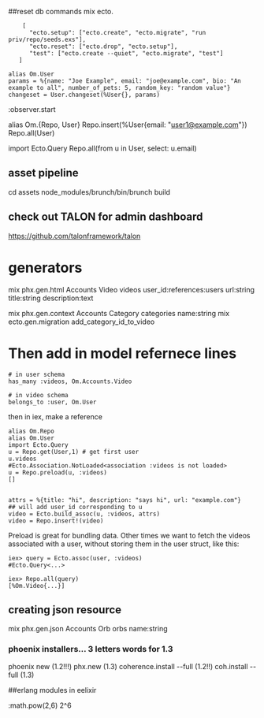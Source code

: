 

##reset db commands mix ecto.<command>
```
    [
      "ecto.setup": ["ecto.create", "ecto.migrate", "run priv/repo/seeds.exs"],
      "ecto.reset": ["ecto.drop", "ecto.setup"],
      "test": ["ecto.create --quiet", "ecto.migrate", "test"]
   ]
``` 


```
alias Om.User
params = %{name: "Joe Example", email: "joe@example.com", bio: "An example to all", number_of_pets: 5, random_key: "random value"}
changeset = User.changeset(%User{}, params)
```


:observer.start

alias Om.{Repo, User}
Repo.insert(%User{email: "user1@example.com"})
Repo.all(User)

import Ecto.Query
Repo.all(from u in User, select: u.email)


## asset pipeline 

cd assets
node_modules/brunch/bin/brunch build


## check out TALON for admin dashboard
https://github.com/talonframework/talon

# generators


mix phx.gen.html Accounts Video videos user_id:references:users url:string title:string description:text

mix phx.gen.context Accounts Category categories name:string
mix ecto.gen.migration add_category_id_to_video

# Then add in model refernece lines
```
# in user schema
has_many :videos, Om.Accounts.Video

# in video schema
belongs_to :user, Om.User

```

then in iex, make a reference
```
alias Om.Repo
alias Om.User
import Ecto.Query
u = Repo.get(User,1) # get first user
u.videos
#Ecto.Association.NotLoaded<association :videos is not loaded>
u = Repo.preload(u, :videos)
[]


attrs = %{title: "hi", description: "says hi", url: "example.com"}
## will add user_id corresponding to u
video = Ecto.build_assoc(u, :videos, attrs)
video = Repo.insert!(video)

```

Preload is great for bundling data. Other times we want to fetch the videos
associated with a user, without storing them in the user struct, like this:
```
iex> query = Ecto.assoc(user, :videos)
#Ecto.Query<...>

iex> Repo.all(query)
[%Om.Video{...}]
```

## creating json resource

mix phx.gen.json Accounts Orb orbs name:string


### phoenix installers... 3 letters words for 1.3
phoenix new (1.2!!!)
phx.new  (1.3) 
coherence.install --full  (1.2!!)
coh.install --full (1.3)




##erlang modules in eelixir

:math.pow(2,6)  2^6